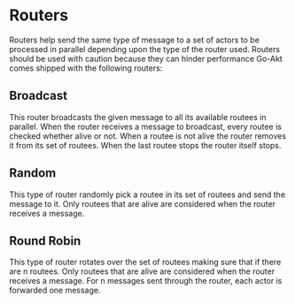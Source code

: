 # Routers

Routers help send the same type of message to a set of actors to be processed in parallel depending upon
the type of the router used. Routers should be used with caution because they can hinder performance
Go-Akt comes shipped with the following routers:

## Broadcast

This router broadcasts the given message to all its available routees in parallel. 
When the router receives a message to broadcast, every routee is checked whether alive or not.
When a routee is not alive the router removes it from its set of routees.
When the last routee stops the router itself stops.

## Random

This type of router randomly pick a routee in its set of routees and send the message to it.
Only routees that are alive are considered when the router receives a message.

## Round Robin

This type of router rotates over the set of routees making sure that if there are n routees.
Only routees that are alive are considered when the router receives a message.
For n messages sent through the router, each actor is forwarded one message.